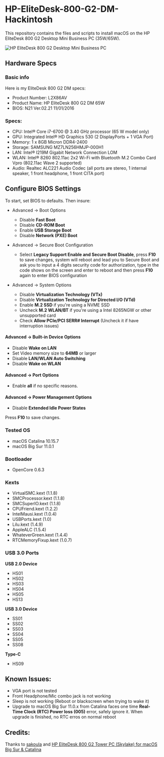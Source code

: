 # HP-EliteDesk-800-G2-DM-Hackintosh
This repository contains the files and scripts to install macOS on the HP EliteDesk 800 G2 Desktop Mini Business PC (35W/65W).

![HP EliteDesk 800 G2 Desktop Mini Business PC](https://ssl-product-images.www8-hp.com/digmedialib/prodimg/lowres/c04876268.png)

## Hardware Specs
### Basic info
Here is my EliteDesk 800 G2 DM specs:
- Product Number: L2X86AV
- Product Name: HP EliteDesk 800 G2 DM 65W
- BIOS: N21 Ver.02.21 11/01/2016

### Specs:
- CPU: Intel® Core i7-6700 @ 3.40 GHz processor (65 W model only)
- GPU: Integrated Intel® HD Graphics 530 (2 DisplayPorts + 1 VGA Port)
- Memory: 1 x 8GB Micron DDR4-2400
- Storage: SAMSUNG MZ7LN256HMJP-000H1 
- LAN: Intel® I219M Gigabit Network Connection LOM
- WLAN: Intel® 8260 802.11ac 2x2 Wi-Fi with Bluetooth M.2 Combo Card Vpro (802.11ac Wave 2 supported)
- Audio: Realtec ALC221 Audio Codec (all ports are stereo, 1 internal speaker, 1 front headphone, 1 front CITA port)

## Configure BIOS Settings
To start, set BIOS to defaults.
Then insure:
- Advanced -> Boot Options
  - Disable **Fast Boot**
  - Disable **CD-ROM Boot**
  - Enable **USB Storage Boot**
  - Disable **Network (PXE) Boot**
  
- Advanced -> Secure Boot Configuration
  - Select **Legacy Support Enable and Secure Boot Disable**, press **F10** to save changes, system will reboot and lead you to Secure Boot and ask you to input a 4 digits security code for authorization, type in the code shows on the screen and enter to reboot and then press **F10** again to enter BIOS configuration

- Advanced -> System Options
  - Disable **Virtualization Technology (VTx)**
  - Disable **Virtualization Technology for Directed I/O (VTd)**
  - Enable **M.2 SSD** if you're using a NVME SSD
  - Uncheck **M.2 WLAN/BT** if you're using a Intel 8265NGW or other unsupported card
  - Check **Allow PCIe/PCI SERR# Interrupt** (Uncheck it if have interruption issues)

#### Advanced -> Built-in Device Options
- Disable **Wake on LAN**
- Set Video memory size to **64MB** or larger
- Disable **LAN/WLAN Auto Switching**
- Disable **Wake on WLAN**

#### Advanced -> Port Options
- Enable **all** if no specific reasons.

#### Advanced -> Power Management Options
- Disable **Extended Idle Power States**

Press **F10** to save changes.

### Tested OS
- macOS Catalina 10.15.7
- macOS Big Sur 11.0.1

### Bootloader
- OpenCore 0.6.3

### Kexts
- VirtualSMC.kext (1.1.8)
- SMCProcessor.kext (1.1.8)
- SMCSuperIO.kext (1.1.8)
- CPUFriend.kext (1.2.2)
- IntelMausi.kext (1.0.4)
- USBPorts.kext (1.0)
- Lilu.kext (1.4.9)
- AppleALC (1.5.4)
- WhateverGreen.kext (1.4.4)
- RTCMemoryFixup.kext (1.0.7)

### USB 3.0 Ports
**USB 2.0 Device**
- HS01
- HS02
- HS03
- HS04
- HS05
- HS13

**USB 3.0 Device**
- SS01
- SS02
- SS03
- SS04
- SS05
- SS08

**Type-C**
- HS09

## Known Issues:
- VGA port is not tested
- Front Headphone/Mic combo jack is not working
- Sleep is not working (Reboot or blackscreen when trying to wake it)
- Upgrade to macOS Big Sur 11.0.x from Catalina faces one time **Real-Time Clock (RTC) Power loss (005)** error, safely ignore it. When upgrade is finished, no RTC erros on normal reboot

## Credits:
Thanks to [sakoula](https://github.com/sakoula) and [HP EliteDesk 800 G2 Tower PC (Skylake) for macOS Big Sur & Catalina](https://github.com/sakoula/HP-EliteDesk-800-G2-6700)
